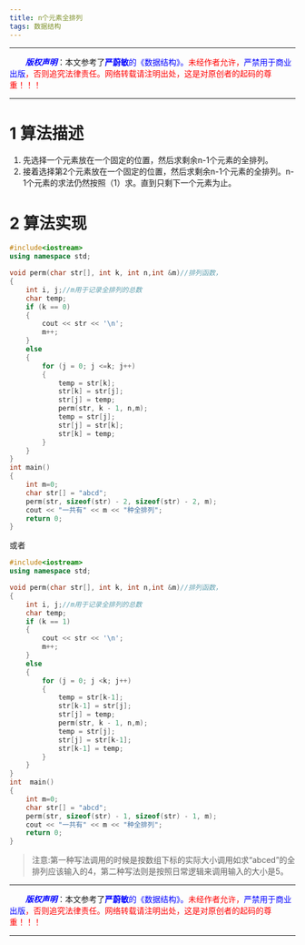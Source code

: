 ```yaml
---
title: n个元素全排列
tags: 数据结构
---
```


------

&emsp;&emsp;<font color=blue>**_版权声明_**</font>：本文参考了<font color=blue>**严蔚敏**的《数据结构》。</font><font color=red>未经作者允许，<font color=blue>严禁用于商业出版</font>，否则追究法律责任。网络转载请注明出处，这是对原创者的起码的尊重！！！</font>

------
# 1 算法描述
1. 先选择一个元素放在一个固定的位置，然后求剩余n-1个元素的全排列。
2. 接着选择第2个元素放在一个固定的位置，然后求剩余n-1个元素的全排列。n-1个元素的求法仍然按照（1）求。直到只剩下一个元素为止。

# 2 算法实现
```cpp
#include<iostream>
using namespace std;

void perm(char str[], int k, int n,int &m)//排列函数，
{
	int i, j;//m用于记录全排列的总数
	char temp;
	if (k == 0)
	{
		cout << str << '\n';
		m++;
	}
	else
	{
		for (j = 0; j <=k; j++)
		{
			temp = str[k];
			str[k] = str[j];
			str[j] = temp;
			perm(str, k - 1, n,m);
			temp = str[j];
			str[j] = str[k];
			str[k] = temp;		
		}
	}
}
int main()
{
	int m=0;
	char str[] = "abcd";
	perm(str, sizeof(str) - 2, sizeof(str) - 2, m);
	cout << "一共有" << m << "种全排列";
	return 0;
}

```
或者
```cpp
#include<iostream>
using namespace std;

void perm(char str[], int k, int n,int &m)//排列函数，
{
	int i, j;//m用于记录全排列的总数
	char temp;
	if (k == 1)
	{
		cout << str << '\n';
		m++;
	}
	else
	{
		for (j = 0; j <k; j++)
		{
			temp = str[k-1];
			str[k-1] = str[j];
			str[j] = temp;
			perm(str, k - 1, n,m);
			temp = str[j];
			str[j] = str[k-1];
			str[k-1] = temp;		
		}
	}
}
int  main()
{
	int m=0;
	char str[] = "abcd";
	perm(str, sizeof(str) - 1, sizeof(str) - 1, m);
	cout << "一共有" << m << "种全排列";
	return 0;
}
```
> 注意:第一种写法调用的时候是按数组下标的实际大小调用如求“abced”的全排列应该输入的4，第二种写法则是按照日常逻辑来调用输入的大小是5。


------

&emsp;&emsp;<font color=blue>**_版权声明_**</font>：本文参考了<font color=blue>**严蔚敏**的《数据结构》。</font><font color=red>未经作者允许，<font color=blue>严禁用于商业出版</font>，否则追究法律责任。网络转载请注明出处，这是对原创者的起码的尊重！！！</font>

------
